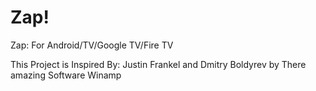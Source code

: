 # Zap!
Zap: For Android/TV/Google TV/Fire TV

This Project is Inspired By: Justin Frankel and Dmitry Boldyrev by There amazing Software Winamp
